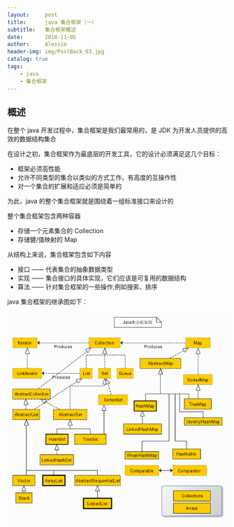 ```yaml
---
layout:     post
title:      java 集合框架（一）
subtitle:   集合框架概述
date:       2018-11-05
author:     Alessio
header-img: img/PostBack_03.jpg
catalog: true
tags:
    - java
    - 集合框架
---
```

## 概述

在整个 java 开发过程中，集合框架是我们最常用的，是 JDK 为开发人员提供的高效的数据结构集合

在设计之初，集合框架作为最底层的开发工具，它的设计必须满足这几个目标：

- 框架必须高性能
- 允许不同类型的集合以类似的方式工作，有高度的互操作性
- 对一个集合的扩展和适应必须是简单的

为此，java 的整个集合框架就是围绕着一组标准接口来设计的

整个集合框架包含两种容器

- 存储一个元素集合的 Collection
- 存储健/值映射的 Map

从结构上来说，集合框架包含如下内容

- 接口 —— 代表集合的抽象数据类型
- 实现 —— 集合接口的具体实现，它们应该是可复用的数据结构
- 算法 —— 针对集合框架的一些操作,例如搜索、排序

java 集合框架的继承图如下：

![集合框架继承图](https://raw.githubusercontent.com/Zjianru/zjianru.github.io/master/img/Java%E9%9B%86%E5%90%88%E6%A1%86%E6%9E%B6.gif)